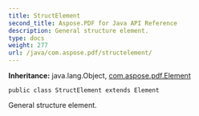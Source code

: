 ```yaml
---
title: StructElement
second_title: Aspose.PDF for Java API Reference
description: General structure element.
type: docs
weight: 277
url: /java/com.aspose.pdf/structelement/
---
```

**Inheritance:**
java.lang.Object, [com.aspose.pdf.Element](../../com.aspose.pdf/element)
```
public class StructElement extends Element
```

General structure element.
